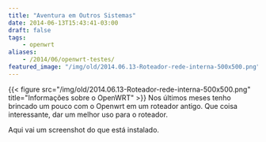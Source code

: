 ```yaml
---
title: "Aventura em Outros Sistemas"
date: 2014-06-13T15:43:41-03:00
draft: false
tags: 
    - openwrt
aliases:
    - /2014/06/openwrt-testes/
featured_image: "/img/old/2014.06.13-Roteador-rede-interna-500x500.png"
---
```


{{< figure src="/img/old/2014.06.13-Roteador-rede-interna-500x500.png" title="Informações sobre o OpenWRT" >}}
Nos últimos meses tenho brincado um pouco com o Openwrt em um roteador antigo. Que coisa interessante, dar um melhor uso para o roteador.

Aqui vai um screenshot do que está instalado.



